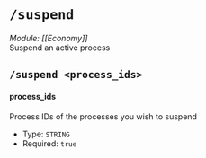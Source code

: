 # `/suspend`
*Module: [[Economy]]*<br>
Suspend an active process
## `/suspend <process_ids>`
#### process_ids
Process IDs of the processes you wish to suspend
- Type: `STRING`
- Required: `true`